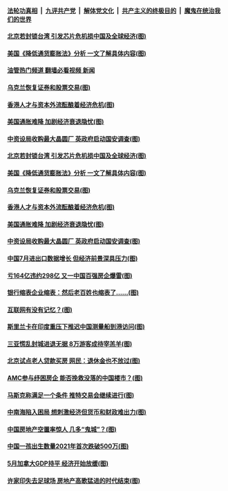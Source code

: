 ####  [法轮功真相](../../../../basic/blob/master/README.md?t=08091631) &nbsp;|&nbsp; [九评共产党](../../../../9ping.md/blob/master/README.md?t=08091631) &nbsp;|&nbsp; [解体党文化](../../../../jtdwh.md/blob/master/README.md?t=08091631)  &nbsp;|&nbsp; [共产主义的终极目的](../../../../gczydzjmd.md/blob/master/README.md?t=08091631) &nbsp;|&nbsp; [魔鬼在统治我们的世界](../../../../mgztzwmdsj.md/blob/master/README.md?t=08091631) 

#### [北京若封锁台湾 引发芯片危机损中国及全球经济(图)](../pages/p5/1013809.md?t=08091631) 

#### [美国《降低通货膨胀法》分析 一文了解具体内容(图)](../pages/p5/1013821.md?t=08091631) 

#### [油管热门频道 翻墙必看视频 新闻](http://45.76.130.85:81/youtube.html?08091631)

#### [乌克兰恢复证券和股票交易(图)](../pages/p5/1013819.md?t=08091631) 

#### [香港人才与资本外流酝酿着经济危机(图)](../pages/p5/1013807.md?t=08091631) 

#### [美国通胀难降 加剧经济衰退隐忧(图)](../pages/p5/1013803.md?t=08091631) 

#### [中资设局收购最大晶圆厂 英政府启动国安调查(图)](../pages/p5/1013800.md?t=08091631) 

#### [北京若封锁台湾 引发芯片危机损中国及全球经济(图)](../pages/p5/1013809.md?t=08091631) 

#### [美国《降低通货膨胀法》分析 一文了解具体内容(图)](../pages/p5/1013821.md?t=08091631) 

#### [乌克兰恢复证券和股票交易(图)](../pages/p5/1013819.md?t=08091631) 

#### [香港人才与资本外流酝酿着经济危机(图)](../pages/p5/1013807.md?t=08091631) 

#### [美国通胀难降 加剧经济衰退隐忧(图)](../pages/p5/1013803.md?t=08091631) 

#### [中资设局收购最大晶圆厂 英政府启动国安调查(图)](../pages/p5/1013800.md?t=08091631) 

#### [中国7月进出口数据增长 但经济前景深具压力(图)](../pages/p5/1013802.md?t=08091631) 

#### [亏164亿违约298亿 又一中国百强房企爆雷(图)](../pages/p5/1013798.md?t=08091631) 

#### [银行缩表企业缩表：然后老百姓也缩表了……(图)](../pages/p5/1013768.md?t=08091631) 

#### [互联网有没有记忆？(图)](../pages/p5/1013763.md?t=08091631) 

#### [斯里兰卡在印度重压下推迟中国测量船到港访问(图)](../pages/p5/1013765.md?t=08091631) 

#### [三亚慌乱封城进退无据 8万游客成待宰羔羊(图)](../pages/p5/1013752.md?t=08091631) 

#### [北京试点老人贷款买房 网民：退休金也不放过(图)](../pages/p5/1013725.md?t=08091631) 

#### [AMC参与纾困房企 能否挽救没落的中国楼市？(图)](../pages/p5/1013712.md?t=08091631) 

#### [马斯克称满足一个条件 推特交易会继续进行(图)](../pages/p5/1013688.md?t=08091631) 

#### [中南海陷入困局 想刺激经济但货币和财政难出力(图)](../pages/p5/1013686.md?t=08091631) 

#### [中国房地产空置率惊人 几多“鬼城”？(图)](../pages/p5/1013640.md?t=08091631) 

#### [中国一孩出生数量2021年首次跌破500万(图)](../pages/p5/1013658.md?t=08091631) 

#### [5月加拿大GDP持平 经济开始放缓(图)](../pages/p5/1013634.md?t=08091631) 

#### [许家印失去足球场 房地产高歌猛进的时代结束(图)](../pages/p5/1013614.md?t=08091631) 

<img src='http://gfw-breaker.win/goodnews/indexes/p5.md' width='0px' height='0px'/>

